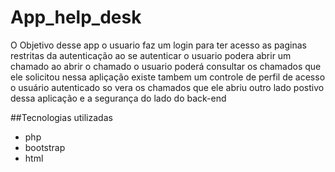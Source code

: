 # App_help_desk

O Objetivo desse app o usuario faz um login para ter acesso as paginas restritas da autenticação ao se autenticar
o usuario podera abrir um chamado ao abrir o chamado o usuario poderá consultar os chamados que ele solicitou
nessa apliçação existe tambem um controle de perfil de acesso o usuário autenticado so vera os chamados
que ele abriu outro lado postivo dessa aplicação e a segurança do lado do back-end

##Tecnologias utilizadas

* php
* bootstrap
* html
